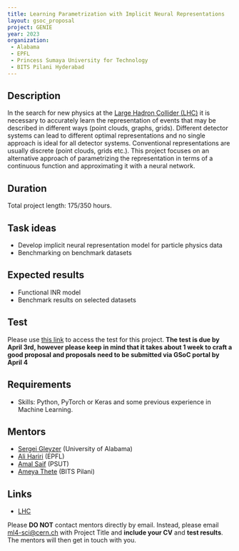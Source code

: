 ```yaml
---
title: Learning Parametrization with Implicit Neural Representations
layout: gsoc_proposal
project: GENIE
year: 2023
organization:
 - Alabama
 - EPFL
 - Princess Sumaya University for Technology
 - BITS Pilani Hyderabad
---
```


## Description
In the search for new physics at the [Large Hadron Collider (LHC)](https://home.cern/science/accelerators/large-hadron-collider) it is necessary to accurately learn the representation of events that may be described in different ways (point clouds, graphs, grids). Different detector systems can lead to different optimal representations and no single approach is ideal for all detector systems. Conventional representations are usually discrete (point clouds, grids etc.). This project focuses on an alternative approach of parametrizing the representation in terms of a continuous function and approximating it with a neural network. 


## Duration

Total project length: 175/350 hours.

## Task ideas
  * Develop implicit neural representation model for particle physics data
  * Benchmarking on benchmark datasets 
 
## Expected results
  * Functional INR model
  * Benchmark results  on selected datasets

## Test 
Please use [this link](https://docs.google.com/document/d/10C8mNjE-WE6OuESjcnuJ_N430D-Hdtz-4_lLxGMnKbI/edit?usp=sharing) to access the test for this project.
**The test is due by April 3rd, however please keep in mind that it takes about 1 week to craft a good proposal and proposals need to be submitted via GSoC portal by April 4**
   
## Requirements 
  * Skills: Python, PyTorch or Keras and some previous experience in Machine Learning. 


## Mentors
  * [Sergei Gleyzer](mailto:ml4-sci@cern.ch) (University of Alabama)
  * [Ali Hariri](mailto:ml4-sci@cern.ch) (EPFL)
  * [Amal Saif](mailto:ml4-sci@cern.ch) (PSUT)
  * [Ameya Thete](mailto:ml4-sci@cern.ch) (BITS Pilani)

## Links
  * [LHC](https://home.cern/science/accelerators/large-hadron-collider)

Please **DO NOT** contact mentors directly by email. Instead, please email [ml4-sci@cern.ch](mailto:ml4-sci@cern.ch) with Project Title and **include your CV** and **test results**. The mentors will then get in touch with you.

